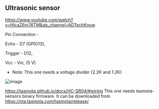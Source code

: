 ## Ultrasonic sensor

https://www.youtube.com/watch?v=HIcaZ6m76TM&ab_channel=ADTechKnow

Pin Connection -

Echo - D7 (GPIO13),

Trigger - D12,

Vcc - Vin, (5 V)

- Note: This one needs a voltage divider (2.2K and 1.2K)

![image](https://github.com/princekham/Tasmota/assets/16104631/958be304-f546-4702-8f04-aee5e89b8b47)


https://tasmota.github.io/docs/HC-SR04/#wiring
This one needs tasmota-sensors binary firmware. It can be downloaded from https://ota.tasmota.com/tasmota/release/

